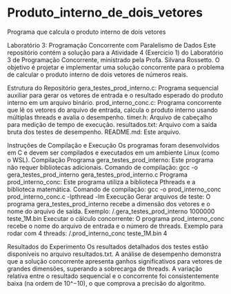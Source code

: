 # Produto_interno_de_dois_vetores
Programa que calcula o produto interno de dois vetores

Laboratório 3: Programação Concorrente com Paralelismo de Dados
Este repositório contém a solução para a Atividade 4 (Exercício 1) do Laboratório 3 de Programação Concorrente, ministrado pela Profa. Silvana Rossetto. O objetivo é projetar e implementar uma solução concorrente para o problema de calcular o produto interno de dois vetores de números reais.

Estrutura do Repositório
gera_testes_prod_interno.c: Programa sequencial auxiliar para gerar os vetores de entrada e o resultado esperado do produto interno em um arquivo binário.
prod_interno_conc.c: Programa concorrente que lê os vetores do arquivo de entrada, calcula o produto interno usando múltiplas threads e avalia o desempenho.
timer.h: Arquivo de cabeçalho para medição de tempo de execução.
resultados.txt: Arquivo com a saída bruta dos testes de desempenho.
README.md: Este arquivo.

Instruções de Compilação e Execução
Os programas foram desenvolvidos em C e devem ser compilados e executados em um ambiente Linux (como o WSL).
Compilação
Programa gera_testes_prod_interno:
Este programa não requer bibliotecas adicionais.
Comando de compilação: gcc -o gera_testes_prod_interno gera_testes_prod_interno.c
Programa prod_interno_conc:
Este programa utiliza a biblioteca Pthreads e a biblioteca matemática.
Comando de compilação: gcc -o prod_interno_conc prod_interno_conc.c -lpthread -lm
Execução
Gerar arquivos de teste:
O programa gera_testes_prod_interno recebe a dimensão dos vetores e o nome do arquivo de saída.
Exemplo: /.gera_testes_prod_interno 1000000 teste_1M.bin
Executar o cálculo concorrente:
O programa prod_interno_conc recebe o nome do arquivo de entrada e o número de threads.
Exemplo para rodar com 4 threads: /.prod_interno_conc teste_1M.bin 4

Resultados do Experimento
Os resultados detalhados dos testes estão disponíveis no arquivo resultados.txt. A análise de desempenho demonstra que a solução concorrente apresenta ganhos significativos para vetores de grandes dimensões, superando a sobrecarga de threads.
A variação relativa entre o resultado sequencial e o concorrente foi consistentemente baixa (na ordem de 10^−10), o que comprova a precisão do algoritmo.
